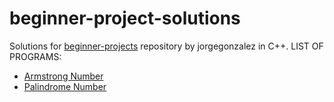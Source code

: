 # beginner-project-solutions
Solutions for [beginner-projects](https://github.com/jorgegonzalez/beginner-projects) repository by jorgegonzalez in C++.
LIST OF PROGRAMS:
- [Armstrong Number](https://github.com/CoderGaurav01/beginner-project-solutions/blob/main/ARMSTRON.CPP)
- [Palindrome Number](https://github.com/CoderGaurav01/beginner-project-solutions/blob/main/palindrome.CPP)
